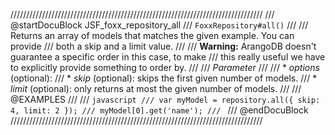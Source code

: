 ////////////////////////////////////////////////////////////////////////////////
/// @startDocuBlock JSF_foxx_repository_all
/// `FoxxRepository#all()`
///
/// Returns an array of models that matches the given example. You can provide
/// both a skip and a limit value.
///
/// **Warning:** ArangoDB doesn't guarantee a specific order in this case, to make
/// this really useful we have to explicitly provide something to order by.
///
/// *Parameter*
///
/// * *options* (optional):
///   * *skip* (optional): skips the first given number of models.
///   * *limit* (optional): only returns at most the given number of models.
///
/// @EXAMPLES
///
/// ```javascript
/// var myModel = repository.all({ skip: 4, limit: 2 });
/// myModel[0].get('name');
/// ```
/// @endDocuBlock
////////////////////////////////////////////////////////////////////////////////